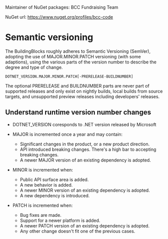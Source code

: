 Maintainer of NuGet packages: BCC Fundraising Team

NuGet url: https://www.nuget.org/profiles/bcc-code

# Semantic versioning
The BuildingBlocks roughly adheres to Semantic Versioning (SemVer), adopting the use of MAJOR.MINOR.PATCH versioning (with some adaptions), using the various parts of the version number to describe the degree and type of change.

```
DOTNET_VERSION.MAJOR.MINOR.PATCH[-PRERELEASE-BUILDNUMBER]
```
The optional PRERELEASE and BUILDNUMBER parts are never part of supported releases and only exist on nightly builds, local builds from source targets, and unsupported preview releases including developers' releases.

## Understand runtime version number changes
- DOTNET_VERSION coresponds to .NET version released by Microsoft

- MAJOR is incremented once a year and may contain:
  - Significant changes in the product, or a new product direction.
  - API introduced breaking changes. There's a high bar to accepting breaking changes.
  - A newer MAJOR version of an existing dependency is adopted.

- MINOR is incremented when:
  - Public API surface area is added.
  - A new behavior is added.
  - A newer MINOR version of an existing dependency is adopted.
  - A new dependency is introduced.

- PATCH is incremented when:
  - Bug fixes are made.
  - Support for a newer platform is added.
  - A newer PATCH version of an existing dependency is adopted.
  - Any other change doesn't fit one of the previous cases.
